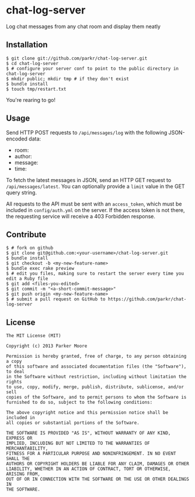 # chat-log-server

Log chat messages from any chat room and display them neatly

## Installation

    $ git clone git://github.com/parkr/chat-log-server.git
    $ cd chat-log-server
    $ # configure your server conf to point to the public directory in chat-log-server
    $ mkdir public; mkdir tmp # if they don't exist
    $ bundle install
    $ touch tmp/restart.txt

You're rearing to go!

## Usage

Send HTTP POST requests to `/api/messages/log` with the following JSON-encoded data:

- room: <room-name>
- author: <author>
- message: <message>
- time: <time-message-was-sent>

To fetch the latest messages in JSON, send an HTTP GET request to `/api/messages/latest`.
You can optionally provide a `limit` value in the GET query string.

All requests to the API must be sent with an `access_token`, which must be included in
`config/auth.yml` on the server. If the access token is not there, the requesting service
will receive a 403 Forbidden response.

## Contribute

    $ # fork on github
    $ git clone git@github.com:<your-username>/chat-log-server.git
    $ bundle install
    $ git checkout -b <my-new-feature-name>
    $ bundle exec rake preview
    $ # edit you files, making sure to restart the server every time you edit a Ruby file
    $ git add <files-you-edited>
    $ git commit -m "<a-short-commit-message>"
    $ git push origin <my-new-feature-name>
    $ # submit a pull request on GitHub to https://github.com/parkr/chat-log-server

## License

    The MIT License (MIT)

    Copyright (c) 2013 Parker Moore

    Permission is hereby granted, free of charge, to any person obtaining a copy
    of this software and associated documentation files (the "Software"), to deal
    in the Software without restriction, including without limitation the rights
    to use, copy, modify, merge, publish, distribute, sublicense, and/or sell
    copies of the Software, and to permit persons to whom the Software is
    furnished to do so, subject to the following conditions:

    The above copyright notice and this permission notice shall be included in
    all copies or substantial portions of the Software.

    THE SOFTWARE IS PROVIDED "AS IS", WITHOUT WARRANTY OF ANY KIND, EXPRESS OR
    IMPLIED, INCLUDING BUT NOT LIMITED TO THE WARRANTIES OF MERCHANTABILITY,
    FITNESS FOR A PARTICULAR PURPOSE AND NONINFRINGEMENT. IN NO EVENT SHALL THE
    AUTHORS OR COPYRIGHT HOLDERS BE LIABLE FOR ANY CLAIM, DAMAGES OR OTHER
    LIABILITY, WHETHER IN AN ACTION OF CONTRACT, TORT OR OTHERWISE, ARISING FROM,
    OUT OF OR IN CONNECTION WITH THE SOFTWARE OR THE USE OR OTHER DEALINGS IN
    THE SOFTWARE.
